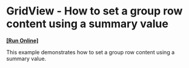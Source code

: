 # GridView - How to set a group row content using a summary value
<!-- run online -->
**[[Run Online]](https://codecentral.devexpress.com/e4843)**
<!-- run online end -->


<p>This example demonstrates how to set a group row content using a summary value.</p>

<br/>


